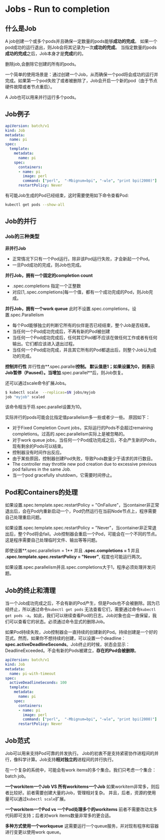 # Jobs - Run to completion
## 什么是Job
A job创建一个或多个pods并且确保一定数量的pods能够**成功的完成**。
如果一个pod成功的运行退出，则Job会将其记录为一次**成功的完成**。
当指定数量的pods**成功的完成**之后，Job本身才是**完成**的的。

删除job,会删除它创建的所有的pods。

一个简单的使用场景是：通过创建一个Job，从而确保一个pod将会成功的运行并完成。如果第一个pod失败了或者被删除了，Job会开启一个新的pod（由于节点硬件故障或者节点重启）。

A Job也可以用来并行运行多个pods。

## Job例子

```yaml
apiVersion: batch/v1
kind: Job
metadata:
  name: pi
spec:
  template:
    metadata:
      name: pi
    spec:
      containers:
      - name: pi
        image: perl
        command: ["perl",  "-Mbignum=bpi", "-wle", "print bpi(2000)"]
      restartPolicy: Never
```

有可能Job生成的Pod已经结束，这时需要使用如下命令查看Pod:

``` sh
kubectl get pods --show-all
```

## Job的并行
### Job的三种类型
**非并行Job**

* 正常情况下只有一个Pod运行。除非该Pod运行失败，才会新起一个Pod。
* 一旦Pod成功的完成，则Job也完成。

**并行Job，拥有一个固定的completion count**

* .spec.completions 指定一个正整数
* 对应[1,.spec.completions]每一个值，都有一个成功完成的Pod，则Job完成。

**并行Job，拥有一个work queue**
此时不设置.spec.completions，设置.spec.Parallelism

* 每个Pod能够独立的判断它所有的伙伴是否已经结束，整个Job是否结束。
* 当任何一个Pod成功完成后，不再有新的Pod被创建
* 当任何一个Pod成功完成后，任何其它Pod都不应该在做任何工作或者有任何输出。它们都应该进入退出过程。
* 当任何一个Pod成功完成，并且其它所有的Pod都退出后，则整个Job认为成功的完成。

**控制并行性**
并行性由**.spec.parallel**控制。
默认值是1；如果设置为0，则表示Job暂停（Paused）。当增加**.spec.parallel**后，则Job恢复。

还可以通过scale命令扩展Jobs。

```sh
$ kubectl scale  --replicas=$N jobs/myjob
job "myjob" scaled
```
该命令相当于将.spec.parallel设置为10。

实际并行的pods可能会比指定值parallelism多一些或者少一些。 原因如下：

* 对于Fixed Completion Count jobs，实际运行的Pods不会超过remaining completions。过高的.spec.parallelism实际上是被忽略的。 
* 对于work queue jobs，当任何一个Pod成功完成之后，不会产生新的Pods，现有剩余的Pods可以结束。
* 控制器没有时间作出反应。
* 由于某些原因，控制器创建Pod失败，导致Pods数量少于请求的并行数目。
* The controller may throttle new pod creation due to excessive previous pod failures in the same Job.
* 当一个pod gracefully shutdown，它需要时间停止。

## Pod和Containers的处理

如果设置.spec.template.spec.restartPolicy = "OnFailure"，当container非正常退出后，会在Pod内重新启动一个，Pod仍然运行在当前Node节点上，程序需要自己处理重启问题。

如果设置.spec.template.spec.restartPolicy = "Never"，当container非正常退出后，整个Pod将会fail。Job控制器会重启一个Pod，可能会在一个不同的节点。这是程序需要自己处理临时文件、输出等等问题。

即使设置**.spec.parallelism = 1** 并且 **.spec.completions = 1** 并且 **.spec.template.spec.restartPolicy = "Never"**, 程度也可能运行两次。

如果设置.spec.parallelism并且.spec.completions大于1，程序必须处理并发问题。

## Job的终止和清理
当一个Job成功完成之后，不会有新的Pod产生，但是Pods也不会被删除。因为已经终止，所以通过命令```kubectl get pods``` 无法查看它们，需要通过命令```kubectl get pods -a```。如此，我们可以继续查看Pod的日志。Job对象也会一直保留，我们可以查看它的状态。必须通过命令显式的删除Job。

如果Pod持续失败，Job控制器会一直持续的创建新的Pod。持续创建是一个好的范式。然而，如果你不想持续的创建，可以设置一个deadline：**spec.activeDeadlineSeconds**。Job终止的时候，状态会显示：DeadlineExceeded。不会有新的Pods被建立，**存在的Pod会被删除**。

```yaml
apiVersion: batch/v1
kind: Job
metadata:
  name: pi-with-timeout
spec:
  activeDeadlineSeconds: 100
  template:
    metadata:
      name: pi
    spec:
      containers:
      - name: pi
        image: perl
        command: ["perl",  "-Mbignum=bpi", "-wle", "print bpi(2000)"]
      restartPolicy: Never
```

## Job范式
Job可以用来支持Pod可靠的并发执行。
Job的初衷不是支持紧密协作进程间的并行，像科学计算。Job支持**相对独立的**进程间的并行执行。

在一个复杂的系统中，可能会有work items的多个集合。我们只考虑一个集合：batch job。

**一个workitem一个Job VS 所有workitems一个Job**
如果workitem非常多，则后者比较好。前者需要创建大量的Job，管理相对复杂。 并且，后者，资源的使用量可以通过```kubectl scale```扩展。

**一个workitem一个Pod vs 一个Pod处理多个的workitems**
前者不需要改动太多代码即可支持；后者对work items数量非常多的更合适。

**多种方式使用一个workqueue**
这需要运行一个queue服务，并对现有程序和容器进行变更以使用work queue。



